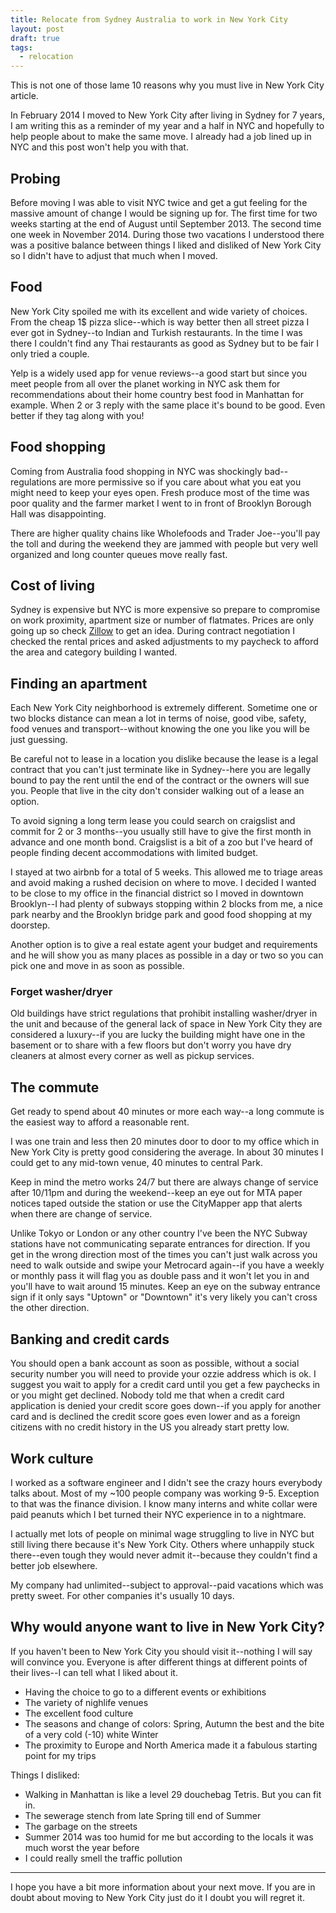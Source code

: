 ```yaml
---
title: Relocate from Sydney Australia to work in New York City
layout: post
draft: true
tags:
  - relocation
---
```


This is not one of those lame 10 reasons why you must live in New York City article.

In February 2014 I moved to New York City after living in Sydney for 7 years, I am writing this as a reminder of my year and a half in NYC and hopefully to help people about to make the same move. I already had a job lined up in NYC and this post won't help you with that.
 
## Probing

Before moving I was able to visit NYC twice and get a gut feeling for the massive amount of change I would be signing up for. The first time for two weeks starting at the end of August until September 2013. The second time one week in November 2014. During those two vacations I understood there was a positive balance between things I liked and disliked of New York City so I didn't have to adjust that much when I moved.

## Food

New York City spoiled me with its excellent and wide variety of choices. From the cheap 1$ pizza slice--which is way better then all street pizza I ever got in Sydney--to Indian and Turkish restaurants. In the time I was there I couldn't find any Thai restaurants as good as Sydney but to be fair I only tried a couple.

Yelp is a widely used app for venue reviews--a good start but since you meet people from all over the planet working in NYC ask them for recommendations about their home country best food in Manhattan for example. When 2 or 3 reply with the same place it's bound to be good. Even better if they tag along with you!

## Food shopping

Coming from Australia food shopping in NYC was shockingly bad--regulations are more permissive so if you care about what you eat you might need to keep your eyes open. Fresh produce most of the time was poor quality and the farmer market I went to in front of Brooklyn Borough Hall was disappointing.

There are higher quality chains like Wholefoods and Trader Joe--you'll pay the toll and during the weekend they are jammed with people but very well organized and long counter queues move really fast.

## Cost of living

Sydney is expensive but NYC is more expensive so prepare to compromise on work proximity, apartment size or number of flatmates. Prices are only going up so check [Zillow](http://zillow.com) to get an idea. During contract negotiation I checked the rental prices and asked adjustments to my paycheck to afford the area and category building I wanted.

## Finding an apartment

Each New York City neighborhood is extremely different. Sometime one or two blocks distance can mean a lot in terms of noise, good vibe, safety, food venues and transport--without knowing the one you like you will be just guessing.

Be careful not to lease in a location you dislike because the lease is a legal contract that you can't just terminate like in Sydney--here you are legally bound to pay the rent until the end of the contract or the owners will sue you. People that live in the city don't consider walking out of a lease an option.

To avoid signing a long term lease you could search on craigslist and commit for 2 or 3 months--you usually still have to give the first month in advance and one month bond. Craigslist is a bit of a zoo but I've heard of people finding decent accommodations with limited budget.

I stayed at two airbnb for a total of 5 weeks. This allowed me to triage areas and avoid making a rushed decision on where to move. I decided I wanted to be close to my office in the financial district so I moved in downtown Brooklyn--I had plenty of subways stopping within 2 blocks from me, a nice park nearby and the Brooklyn bridge park and good food shopping at my doorstep.

Another option is to give a real estate agent your budget and requirements and he will show you as many places as possible in a day or two so you can pick one and move in as soon as possible.

### Forget washer/dryer
 
Old buildings have strict regulations that prohibit installing washer/dryer in the unit and because of the general lack of space in New York City they are considered a luxury--if you are lucky the building might have one in the basement or to share with a few floors but don't worry you have dry cleaners at almost every corner as well as pickup services.

## The commute

Get ready to spend about 40 minutes or more each way--a long commute is the easiest way to afford a reasonable rent.

I was one train and less then 20 minutes door to door to my office which in New York City is pretty good considering the average. In about 30 minutes I could get to any mid-town venue, 40 minutes to central Park.

Keep in mind the metro works 24/7 but there are always change of service after 10/11pm and during the weekend--keep an eye out for MTA paper notices taped outside the station or use the CityMapper app that alerts when there are change of service.

Unlike Tokyo or London or any other country I've been the NYC Subway stations have not communicating separate entrances for direction. If you get in the wrong direction most of the times you can't just walk across you need to walk outside and swipe your Metrocard again--if you have a weekly or monthly pass it will flag you as double pass and it won't let you in and you'll have to wait around 15 minutes. Keep an eye on the subway entrance sign if it only says "Uptown" or "Downtown" it's very likely you can't cross the other direction.

## Banking and credit cards

You should open a bank account as soon as possible, without a social security number you will need to provide your ozzie address which is ok. I suggest you wait to apply for a credit card until you get a few paychecks in or you might get declined. Nobody told me that when a credit card application is denied your credit score goes down--if you apply for another card and is declined the credit score goes even lower and as a foreign citizens with no credit history in the US you already start pretty low.

## Work culture

I worked as a software engineer and I didn't see the crazy hours everybody talks about. Most of my ~100 people company was working 9-5. Exception to that was the finance division. I know many interns and white collar were paid peanuts which I bet turned their NYC experience in to a nightmare. 

I actually met lots of people on minimal wage struggling to live in NYC but still living there because it's New York City. Others where unhappily stuck there--even tough they would never admit it--because they couldn't find a better job elsewhere.

My company had unlimited--subject to approval--paid vacations which was pretty sweet. For other companies it's usually 10 days.

## Why would anyone want to live in New York City?

If you haven't been to New York City you should visit it--nothing I will say will convince you. Everyone is after different things at different points of their lives--I can tell what I liked about it.

* Having the choice to go to a different events or exhibitions
* The variety of nighlife venues
* The excellent food culture
* The seasons and change of colors: Spring, Autumn the best and the bite of a very cold (-10) white Winter
* The proximity to Europe and North America made it a fabulous starting point for my trips

Things I disliked:

* Walking in Manhattan is like a level 29 douchebag Tetris. But you can fit in.
* The sewerage stench from late Spring till end of Summer
* The garbage on the streets
* Summer 2014 was too humid for me but according to the locals it was much worst the year before
* I could really smell the traffic pollution

---

I hope you have a bit more information about your next move. If you are in doubt about moving to New York City just do it I doubt you will regret it.
